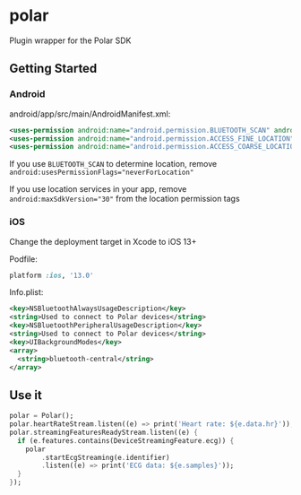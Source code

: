 # polar

Plugin wrapper for the Polar SDK

## Getting Started

### Android

android/app/src/main/AndroidManifest.xml:

```xml
<uses-permission android:name="android.permission.BLUETOOTH_SCAN" android:usesPermissionFlags="neverForLocation" />
<uses-permission android:name="android.permission.ACCESS_FINE_LOCATION" android:maxSdkVersion="30" />
<uses-permission android:name="android.permission.ACCESS_COARSE_LOCATION" android:maxSdkVersion="30" />
```

If you use `BLUETOOTH_SCAN` to determine location, remove `android:usesPermissionFlags="neverForLocation"`

If you use location services in your app, remove `android:maxSdkVersion="30"` from the location permission tags

### iOS

Change the deployment target in Xcode to iOS 13+

Podfile:

```ruby
platform :ios, '13.0'
```

Info.plist:

```xml
<key>NSBluetoothAlwaysUsageDescription</key>
<string>Used to connect to Polar devices</string>
<key>NSBluetoothPeripheralUsageDescription</key>
<string>Used to connect to Polar devices</string>
<key>UIBackgroundModes</key>
<array>
  <string>bluetooth-central</string>
</array>
```

## Use it

```dart
polar = Polar();
polar.heartRateStream.listen((e) => print('Heart rate: ${e.data.hr}'));
polar.streamingFeaturesReadyStream.listen((e) {
  if (e.features.contains(DeviceStreamingFeature.ecg)) {
    polar
        .startEcgStreaming(e.identifier)
        .listen((e) => print('ECG data: ${e.samples}'));
  }
});
```